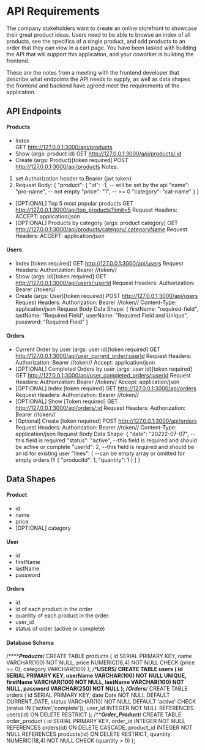 # API Requirements
The company stakeholders want to create an online storefront to showcase their great product ideas. Users need to be able to browse an index of all products, see the specifics of a single product, and add products to an order that they can view in a cart page. You have been tasked with building the API that will support this application, and your coworker is building the frontend.

These are the notes from a meeting with the frontend developer that describe what endpoints the API needs to supply, as well as data shapes the frontend and backend have agreed meet the requirements of the application. 

## API Endpoints
#### Products
- Index   
GET http://127.0.0.1:3000/api/products
- Show (args: product id) 
GET http://127.0.0.1:3000/api/products/:id
- Create (args: Product)[token required] 
POST http://127.0.0.1:3000/api/products
Notes: 
1. set Authorization header to Bearer {jwt token}
2. Request Body: 
    {
        "product": 
        {
            "id": -1, -- will be set by the api
            "name": "pro-name", -- not empty
            "price": "1", -- >= 0
            "category": "cat-name"
        }
    }
- [OPTIONAL] Top 5 most popular products 
GET http://127.0.0.1:3000/api/top_products?limit=5
Request Headers:
ACCEPT: application/json
- [OPTIONAL] Products by category (args: product category) 
GET http://127.0.0.1:3000/api/products/category/:categoryName
Request Headers:
ACCEPT: application/json
#### Users
- Index [token required]
GET http://127.0.0.1:3000/api/users
Request Headers:
    Authorization: Bearer //token//
- Show (args: id)[token required]
GET http://127.0.0.1:3000/api/users/:userId
Request Headers:
    Authorization: Bearer //token//
- Create (args: User)[token required]
POST http://127.0.0.1:3000/api/users
Request Headers:
Authorization: Bearer //token//
Content-Type: application/json
Request Body Data Shape:
{
    firstName: "required-field",
    lastName: "Required Field",
    userName: "Required Field and Unique",
    password: "Required Field"
}
#### Orders
- Current Order by user (args: user id)[token required]
GET http://127.0.0.1:3000/api/user_current_order/:userId
Request Headers:
Authorization: Bearer //token//
Accept: application/json
- [OPTIONAL] Completed Orders by user (args: user id)[token required]
GET http://127.0.0.1:3000/api/user_completed_orders/:userId
Request Headers:
Authorization: Bearer //token//
Accept: application/json
- [OPTIONAL] Index [token required]
GET http://127.0.0.1:3000/api/orders
Request Headers:
Authorization: Bearer //token//
- [OPTIONAL] Show [Token required]
GET http://127.0.0.1:3000/api/orders/:id
Request Headers:
Authorization: Bearer //token//
- [Optional] Create [token required]
POST http://127.0.0.1:3000/api/orders
Request Headers:
Authorization: Bearer //token//
Content-Type: application/json
Request Body Data Shape:
{
    "date": "20222-07-07", --this field is required
    "status": "active", --this field is required and should be active or complete
    "userId": 2, --this field is required and should be an id for existing user
    "lines": [ --can be empty array or omitted for empty orders !!!
        {
            "productId": 1,
            "quantity": 1
        }
    ]
}
## Data Shapes
#### Product
-  id
- name
- price
- [OPTIONAL] category

#### User
- id
- firstName
- lastName
- password

#### Orders
- id
- id of each product in the order
- quantity of each product in the order
- user_id
- status of order (active or complete)

#### Database Schema
/*****************Products*************/
CREATE TABLE products
(
    id SERIAL PRIMARY KEY,
    name VARCHAR(100) NOT NULL,
    price NUMERIC(18,4) NOT NULL CHECK (price >= 0),
    category VARCHAR(100)
);
/*******************************USERS********************/
CREATE TABLE users
(
    id SERIAL PRIMARY KEY,
    userName VARCHAR(100) NOT NULL UNIQUE,
    firstName VARCHAR(100) NOT NULL,
    lastName VARCHAR(100) NOT NULL,
    password VARCHAR(250) NOT NULL
);
/*******************Orders*****************************/
CREATE TABLE orders
(
    id SERIAL PRIMARY KEY,
    date Date NOT NULL DEFAULT CURRENT_DATE,
    status VARCHAR(10) NOT NULL DEFAULT 'active' CHECK (status IN ('active','complete')),
    user_id INTEGER NOT NULL REFERENCES users(id) ON DELETE RESTRICT
);
/***********************Order_Product*********************/
CREATE TABLE order_product
(
    id SERIAL PRIMARY KEY,
    order_id INTEGER NOT NULL REFERENCES orders(id) ON DELETE CASCADE,
    product_id INTEGER NOT NULL REFERENCES products(id) ON DELETE RESTRICT,
    quantity NUMERIC(18,4) NOT NULL CHECK (quantity > 0)
);

